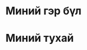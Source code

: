 # Миний гэр бүл
<html>
<head>
    <meta cahrset="utf-8">
    <title></title>
</head>
<body>
    <h1><strong>Миний тухай</h1> 
</body>
</html>
